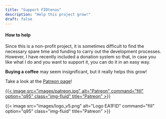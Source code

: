 ```yaml
---
title: "Support FIDtenas"
description: "Help this project grow!"
draft: false
---
```



#### How to help

Since this is a non-profit project, it is sometimes difficult to find the necessary spare time and funding to carry out the development processes. However, I have recently included a donation system so that, in case you like what I do and you want to support it, you can do it in an easy way. 

**Buying a coffee** may seem insignificant, but it really helps this grow!

Take a look at the [Patreon page](https://www.patreon.com/ea1fid)!


<div class="row justify-content-center">
<a href="https://www.patreon.com/ea1fid" rel="Patreon">{{< image src="images/patreon.jpg" alt="Patreon" command="fill" option="q95" class="img-fluid" title="Patreon" >}}</a>


{{< image src="images/logo_v5.png" alt="Logo EA1FID" command="fill" option="q95" class="img-fluid" title="Patreon" >}}
</div>





<!--
<a href="https://www.patreon.com/ea1fid" rel="Patreon">![Foo](images/patreon.jpg)</a>


#### Our mission

The main goal of FIDtenas in provinding open-source material to the Amateur Radio community. 

As amateur radio lovers, **we hate watching our hobby dying** without doing anything about it: the very few advances in the last decades, the extremely high-priced equipment, the incredibly disperse information on more than 20 year old webpages, the very few online resources and the rejection to embrace both other related communities (i.e.: the hacker community) and some technological advances (new digimodes, online radio operation, microwave bands...) create a set of circunstances that move our passion away from newcommers and young radio enthusiasts. 

In an attempt to fix this, from FIDtenas, we decided to offer **free designs** with plans, 3D printable parts and building guides for all different types of antennae (and other material soon!), never forgetting about using **easy-to-find** and **cheap** materials, so that anyone can simply download the corrsponding files, buy some threaded rods at their local hardware store and start enjoying ham radio. 

We also implement the **open-source philosophy**: we freely share our knowledge about antenna and RF, since not everybody has the required experience and expertise to design a radiant system on his own, but we also **embrace improvements made by other users** around the internet. We are open to modify our designs, correcting bugs and improving their specifications so that, thanks to the collaboration of different radio enthusiasts around the Globe, we can **offer even better antennae!**


#### Our project

**There is no perfect antenna.** It is not possible to achieve maximal specifications for both bandwidth, gain, SLL, SWR, F/B, etc. at the same time, and we know that. Unlike most of antenna sellers, which tend to either **hide the specifications** that are not convenient for them or presenting diagrams with the axis adjusted so that the **antenna seems better** than what it actually is, we simply present all of the specifications and diagrams **as they really are**. We admit that every antenna will have its downsides, but we design them so that they are negligible for the specific application the antenna is going to be used for. For example, for a low-noise antenna, we will optimise the SLL, while this parameter will not be a priority in antenna diesigned for portable use. This is how antenna design works and we do not hide it!
-->